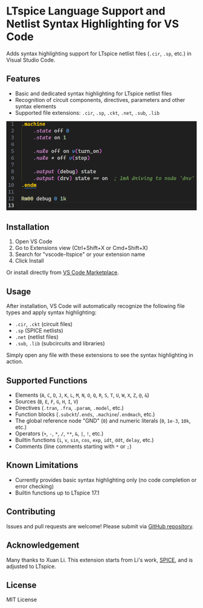 # LTspice Language Support and Netlist Syntax Highlighting for VS Code

Adds syntax highlighting support for LTspice netlist files (`.cir`, `.sp`, etc.) in Visual Studio Code.

## Features

- Basic and dedicated syntax highlighting for LTspice netlist files
- Recognition of circuit components, directives, parameters and other syntax elements
- Supported file extensions: `.cir`, `.sp`, `.ckt`, `.net`, `.sub`, `.lib`

![Syntax Highlighting Example](./resources/ltspice-syntax-highlight.png)

## Installation

1. Open VS Code
2. Go to Extensions view (Ctrl+Shift+X or Cmd+Shift+X)
3. Search for "vscode-ltspice" or your extension name
4. Click Install

Or install directly from [VS Code Marketplace](https://marketplace.visualstudio.com/items?itemName=whyfz399.vscode-ltspice).

## Usage

After installation, VS Code will automatically recognize the following file types and apply syntax highlighting:
- `.cir`, `.ckt` (circuit files)
- `.sp` (SPICE netlists)
- `.net` (netlist files)
- `.sub`, `.lib` (subcircuits and libraries)

Simply open any file with these extensions to see the syntax highlighting in action.

## Supported Functions

- Elements (`A`, `C`, `D`, `J`, `K`, `L`, `M`, `N`, `O`, `Q`, `R`, `S`, `T`, `U`, `W`, `X`, `Z`, `@`, `&`)
- Sources (`B`, `E`, `F`, `G`, `H`, `I`, `V`)
- Directives (`.tran`, `.fra`, `.param`, `.model`, etc.)
- Function blocks (`.subckt`/`.ends`, `.machine`/`.endmach`, etc.)
- The global reference node "GND" (`0`) and numeric literals (`0`, `1e-3`, `10k`, etc.)
- Operators (`+`, `-`, `*`, `/`, `**`, `&`, `|`, `!`, etc.)
- Builtin functions (`i`, `v`, `sin`, `cos`, `exp`, `idt`, `ddt`, `delay`, etc.)
- Comments (line comments starting with `*` or `;`)

## Known Limitations

- Currently provides basic syntax highlighting only (no code completion or error checking)
- Builtin functions up to LTspice 17.1

## Contributing

Issues and pull requests are welcome! Please submit via [GitHub repository](YOUR_REPO_URL).

## Acknowledgement

Many thanks to Xuan Li. This extension starts from Li's work, [SPICE](https://marketplace.visualstudio.com/items?itemName=xuanli.spice), and is adjusted to LTspice.

## License

MIT License
